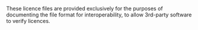 These licence files are provided exclusively for the purposes of documenting the file format for interoperability, to allow 3rd-party software to verify licences.